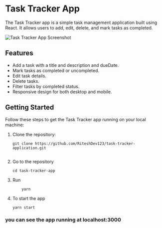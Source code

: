 # Task Tracker App

The Task Tracker app is a simple task management application built using React. It allows users to add, edit, delete, and mark tasks as completed.

![Task Tracker App Screenshot](screenshot.png)

## Features

- Add a task with a title and  description and dueDate.
- Mark tasks as completed or uncompleted.
- Edit task details.
- Delete tasks.
- Filter tasks by completed status.
- Responsive design for both desktop and mobile.



## Getting Started

Follow these steps to get the Task Tracker app running on your local machine:

1. Clone the repository:

   ```shell
   git clone https://github.com/RiteshDev123/task-tracker-application.git


2. Go to the repository

    ```shell
    cd task-tracker-app

3. Run
    ```shell
        yarn 

4. To start the app

    ```shell
    yarn start

### you can see the app running at localhost:3000